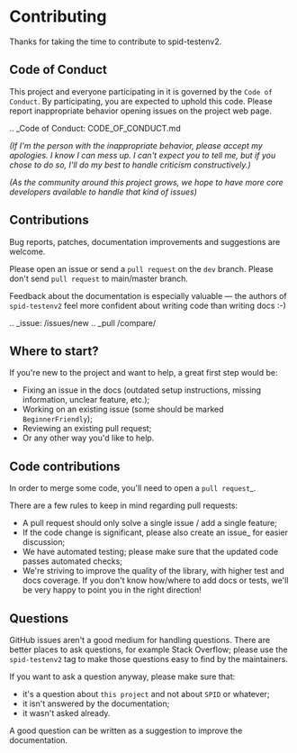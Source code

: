 Contributing
============

Thanks for taking the time to contribute to spid-testenv2.

Code of Conduct
---------------

This project and everyone participating in it is governed by the `Code of
Conduct`. By participating, you are expected to uphold this code. Please
report inappropriate behavior opening issues on the project web page.

.. _Code of Conduct: CODE_OF_CONDUCT.md

*(If I'm the person with the inappropriate behavior, please accept my
apologies. I know I can mess up. I can't expect you to tell me, but if you
chose to do so, I'll do my best to handle criticism constructively.)*

*(As the community around this project grows, we hope to have more core
developers available to handle that kind of issues)*


Contributions
-------------

Bug reports, patches, documentation improvements and suggestions are welcome.

Please open an issue or send a `pull request` on the `dev` branch.
Please don't send `pull request` to main/master branch.

Feedback about the documentation is especially valuable — the authors of
``spid-testenv2`` feel more confident about writing code than writing docs :-)

.. _issue: /issues/new
.. _pull /compare/


Where to start?
---------------

If you're new to the project and want to help, a great first step would be:

* Fixing an issue in the docs (outdated setup instructions, missing information,
  unclear feature, etc.);
* Working on an existing issue (some should be marked ``BeginnerFriendly``);
* Reviewing an existing pull request;
* Or any other way you'd like to help.


Code contributions
------------------

In order to merge some code, you'll need to open a `pull request`_.

There are a few rules to keep in mind regarding pull requests:

* A pull request should only solve a single issue / add a single feature;
* If the code change is significant, please also create an issue_ for easier discussion;
* We have automated testing; please make sure that the updated code passes automated checks;
* We're striving to improve the quality of the library, with higher test and docs coverage.
  If you don't know how/where to add docs or tests, we'll be very happy to point you in the right
  direction!


Questions
---------

GitHub issues aren't a good medium for handling questions. There are better
places to ask questions, for example Stack Overflow; please use the
``spid-testenv2`` tag to make those questions easy to find by the maintainers.

If you want to ask a question anyway, please make sure that:

- it's a question about ``this project`` and not about ``SPID`` or whatever;
- it isn't answered by the documentation;
- it wasn't asked already.

A good question can be written as a suggestion to improve the documentation.
